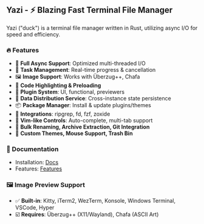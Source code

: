 ## Yazi - ⚡️ Blazing Fast Terminal File Manager

Yazi ("duck") is a terminal file manager written in Rust, utilizing async I/O for speed and efficiency.

### 🔥 Features
- 🚀 **Full Async Support**: Optimized multi-threaded I/O
- 💪 **Task Management**: Real-time progress & cancellation
- 🖼️ **Image Support**: Works with Überzug++, Chafa
- 🌟 **Code Highlighting & Preloading**
- 🔌 **Plugin System**: UI, functional, previewers
- 📡 **Data Distribution Service**: Cross-instance state persistence
- 📦 **Package Manager**: Install & update plugins/themes
- 🧰 **Integrations**: ripgrep, fd, fzf, zoxide
- 💫 **Vim-like Controls**: Auto-complete, multi-tab support
- 🔄 **Bulk Renaming, Archive Extraction, Git Integration**
- 🎨 **Custom Themes, Mouse Support, Trash Bin**

### 📜 Documentation
- Installation: [Docs](https://yazi-rs.github.io/docs/installation)
- Features: [Features](https://yazi-rs.github.io/features)

### 🖼️ Image Preview Support
- ✅ **Built-in**: Kitty, iTerm2, WezTerm, Konsole, Windows Terminal, VSCode, Hyper
- ☑️ **Requires**: Überzug++ (X11/Wayland), Chafa (ASCII Art)


